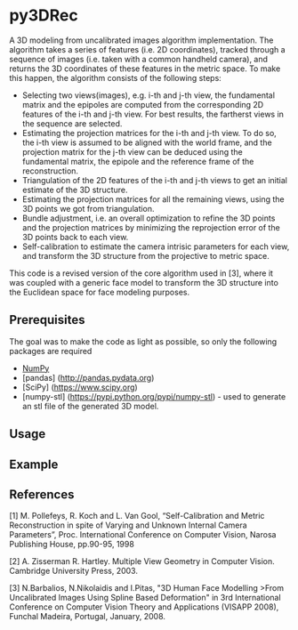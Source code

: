 # py3DRec
A 3D modeling from uncalibrated images algorithm implementation. The algorithm takes a series of features (i.e. 2D coordinates), tracked through a sequence of images (i.e. taken with a common handheld camera), and returns the 3D coordinates of these features in the metric space. To make this happen, the algorithm consists of the following steps: 
* Selecting two views(images), e.g. i-th and j-th view, the fundamental matrix and the epipoles are computed from the corresponding 2D features of the i-th and j-th view. For best results, the fartherst views in the sequence are selected.
* Estimating the projection matrices for the i-th and j-th view. To do so, the i-th view is assumed to be aligned with the world frame, and the projection matrix for the j-th view can be deduced using the fundamental matrix, the epipole and the reference frame of the reconstruction.
* Triangulation of the 2D features of the i-th and j-th views to get an initial estimate of the 3D structure. 
* Estimating the projection matrices for all the remaining views, using the 3D points we got from triangulation.
* Bundle adjustment, i.e. an overall optimization to refine the 3D points and the projection matrices by minimizing the reprojection error of the 3D points back to each view. 
* Self-calibration to estimate the camera intrisic parameters for each view, and transform the 3D structure from the projective to metric space. 

This code is a revised version of the core algorithm used in [3], where it was coupled with a generic face model to transform the 3D structure into the Euclidean space for face modeling purposes.


## Prerequisites 
The goal was to make the code as light as possible, so only the following packages are required
* [NumPy](http://www.numpy.org) 
* [pandas] (http://pandas.pydata.org)
* [SciPy] (https://www.scipy.org)
* [numpy-stl] (https://pypi.python.org/pypi/numpy-stl) - used to generate an stl file of the generated 3D model.

## Usage

## Example


## References
[1]   M. Pollefeys, R. Koch and L. Van Gool, “Self-Calibration and Metric Reconstruction in spite of Varying and Unknown Internal Camera Parameters”, Proc. International Conference on Computer Vision, Narosa Publishing House, pp.90-95, 1998

[2]   A. Zisserman R. Hartley. Multiple View Geometry in Computer Vision. Cambridge University Press, 2003.

[3]   N.Barbalios, N.Nikolaidis and I.Pitas, "3D Human Face Modelling >From Uncalibrated Images Using Spline Based Deformation" in 3rd International Conference on Computer Vision Theory and Applications (VISAPP 2008), Funchal Madeira, Portugal, January, 2008.
